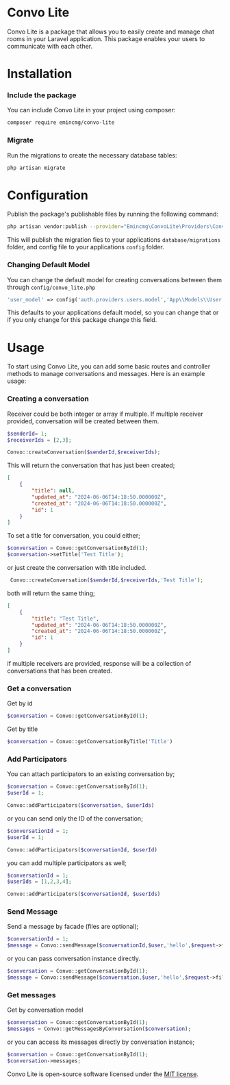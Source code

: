# Convo Lite

Convo Lite is a package that allows you to easily create and manage chat rooms in your Laravel application. This package
enables your users to communicate with each other.

# Installation

### Include the package

You can include Convo Lite in your project using composer:

```bash
composer require emincmg/convo-lite
```

### Migrate

Run the migrations to create the necessary database tables:

```bash
php artisan migrate
```

# Configuration

Publish the package's publishable files by running the following command:

```bash
php artisan vendor:publish --provider="Emincmg\ConvoLite\Providers\ConversationServiceProvider"
```

This will publish the migration fies to your applications `database/migrations` folder, and config file to your applications `config` folder.

### Changing Default Model

You can change the default model for creating conversations between them through `config/convo_lite.php`

```php
'user_model' => config('auth.providers.users.model','App\\Models\\User.php'),
```

This defaults to your applications default model, so you can change that or if you only change for this package change
this field.

# Usage

To start using Convo Lite, you can add some basic routes and controller methods to manage conversations and messages.
Here is an example usage:

### Creating a conversation

Receiver could be both integer or array if multiple. If multiple receiver provided, conversation will be created between
them.

```php
$senderId= 1;
$receiverIds = [2,3];

Convo::createConversation($senderId,$receiverIds);
```

This will return the conversation that has just been created;

```json
[
    {
        "title": null,
        "updated_at": "2024-06-06T14:18:50.000000Z",
        "created_at": "2024-06-06T14:18:50.000000Z",
        "id": 1
    }
]
```

To set a title for conversation, you could either;

```php
$conversation = Convo::getConversationById(1);
$conversation->setTitle('Test Title');
```

or just create the conversation with title included.

```php
 Convo::createConversation($senderId,$receiverIds,'Test Title');
```

both will return the same thing;

```json
[
    {
        "title": "Test Title",
        "updated_at": "2024-06-06T14:18:50.000000Z",
        "created_at": "2024-06-06T14:18:50.000000Z",
        "id": 1
    }
]
```

if multiple receivers are provided, response will be a collection of conversations that has been created.

### Get a conversation

Get by id

```php
$conversation = Convo::getConversationById(1);
```

Get by title

```php
$conversation = Convo::getConversationByTitle('Title')
```

### Add Participators

You can attach participators to an existing conversation by;

````php
$conversation = Convo::getConversationById(1);
$userId = 1;

Convo::addParticipators($conversation, $userIds)
````
or you can send only the ID of the conversation;
````php
$conversationId = 1;
$userId = 1;

Convo::addParticipators($conversationId, $userId)
````

you can add multiple participators as well;

````php
$conversationId = 1;
$userIds = [1,2,3,4];

Convo::addParticipators($conversationId, $userIds)
````

### Send Message

Send a message by facade (files are optional);

```php
$conversationId = 1;
$message = Convo::sendMessage($conversationId,$user,'hello',$request->files());
```
or you can pass conversation instance directly.
````php
$conversation = Convo::getConversationById(1);
$message = Convo::sendMessage($conversation,$user,'hello',$request->files());
````



### Get messages

Get by conversation model

```php
$conversation = Convo::getConversationById(1);
$messages = Convo::getMessagesByConversation($conversation);
```

or you can access its messages directly by conversation instance;

```php
$conversation = Convo::getConversationById(1);
$conversation->messages;
```

Convo Lite is open-source software licensed under the [MIT license](LICENSE.md).


